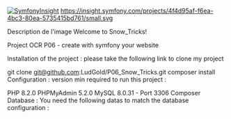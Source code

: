 [![SymfonyInsight](https://insight.symfony.com/projects/4f4d95af-f6ea-4bc3-80ea-5735415bd761/small.svg)](https://insight.symfony.com/projects/4f4d95af-f6ea-4bc3-80ea-5735415bd761)
https://insight.symfony.com/projects/4f4d95af-f6ea-4bc3-80ea-5735415bd761/small.svg

Description de l'image
Welcome to Snow_Tricks!

Project OCR P06 - create with symfony your website

Installation of the project :
please take the following link to clone my project

git clone git@github.com:LudGold/P06_Snow_Tricks.git
composer install
Configuration :
version min required to run this project :

PHP 8.2.0
PHPMyAdmin 5.2.0
MySQL 8.0.31 - Port 3306
Composer
Database :
You need the following datas to match the database configuration :



